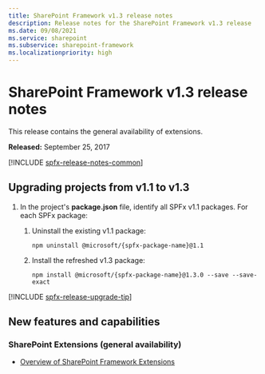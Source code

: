 ```yaml
---
title: SharePoint Framework v1.3 release notes
description: Release notes for the SharePoint Framework v1.3 release
ms.date: 09/08/2021
ms.service: sharepoint
ms.subservice: sharepoint-framework
ms.localizationpriority: high
---
```

# SharePoint Framework v1.3 release notes

This release contains the general availability of extensions.

**Released:** September 25, 2017

[!INCLUDE [spfx-release-notes-common](../../includes/snippets/spfx-release-notes-common.md)]

## Upgrading projects from v1.1 to v1.3

1. In the project's **package.json** file, identify all SPFx v1.1 packages. For each SPFx package:
    1. Uninstall the existing v1.1 package:

        ```console
        npm uninstall @microsoft/{spfx-package-name}@1.1
        ```

    1. Install the refreshed v1.3 package:

        ```console
        npm install @microsoft/{spfx-package-name}@1.3.0 --save --save-exact
        ```

[!INCLUDE [spfx-release-upgrade-tip](../../includes/snippets/spfx-release-upgrade-tip.md)]

## New features and capabilities

### SharePoint Extensions (general availability)

- [Overview of SharePoint Framework Extensions](extensions/overview-extensions.md)
